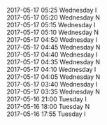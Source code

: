 2017-05-17 05:25 Wednesday  I  
2017-05-17 05:20 Wednesday  N  
2017-05-17 05:15 Wednesday  I  
2017-05-17 05:10 Wednesday  N  
2017-05-17 04:50 Wednesday  I  
2017-05-17 04:45 Wednesday  N  
2017-05-17 04:40 Wednesday  I  
2017-05-17 04:35 Wednesday  N  
2017-05-17 04:10 Wednesday  I  
2017-05-17 04:05 Wednesday  N  
2017-05-17 03:40 Wednesday  I  
2017-05-17 03:35 Wednesday  N  
2017-05-16 21:00 Tuesday  I  
2017-05-16 18:00 Tuesday  N  
2017-05-16 17:55 Tuesday  I  
